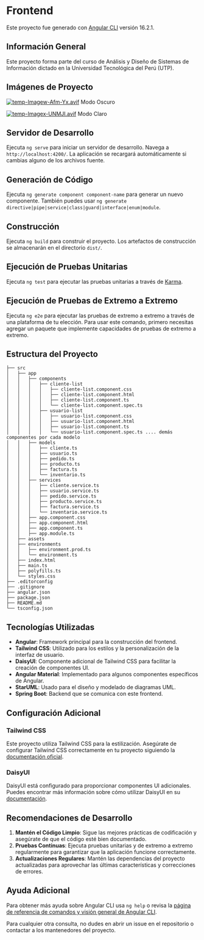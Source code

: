 # Frontend

Este proyecto fue generado con [Angular CLI](https://github.com/angular/angular-cli) versión 16.2.1.

## Información General

Este proyecto forma parte del curso de Análisis y Diseño de Sistemas de Información dictado en la Universidad Tecnológica del Perú (UTP).

## Imágenes de Proyecto

[![temp-Imagew-Afm-Yx.avif](https://i.postimg.cc/XJGTY5dn/temp-Imagew-Afm-Yx.avif)](https://postimg.cc/7G4BBfKR)
Modo Oscuro

[![temp-Imagex-UNMJI.avif](https://i.postimg.cc/nz4G2ctv/temp-Imagex-UNMJI.avif)](https://postimg.cc/5YtzNJy0)
Modo Claro

## Servidor de Desarrollo

Ejecuta `ng serve` para iniciar un servidor de desarrollo. Navega a `http://localhost:4200/`. La aplicación se recargará automáticamente si cambias alguno de los archivos fuente.

## Generación de Código

Ejecuta `ng generate component component-name` para generar un nuevo componente. También puedes usar `ng generate directive|pipe|service|class|guard|interface|enum|module`.

## Construcción

Ejecuta `ng build` para construir el proyecto. Los artefactos de construcción se almacenarán en el directorio `dist/`.

## Ejecución de Pruebas Unitarias

Ejecuta `ng test` para ejecutar las pruebas unitarias a través de [Karma](https://karma-runner.github.io).

## Ejecución de Pruebas de Extremo a Extremo

Ejecuta `ng e2e` para ejecutar las pruebas de extremo a extremo a través de una plataforma de tu elección. Para usar este comando, primero necesitas agregar un paquete que implemente capacidades de pruebas de extremo a extremo.

## Estructura del Proyecto

```plaintext
├── src
│   ├── app
│   │   ├── components
│   │   │   ├── cliente-list
│   │   │   │   ├── cliente-list.component.css
│   │   │   │   ├── cliente-list.component.html
│   │   │   │   ├── cliente-list.component.ts
│   │   │   │   └── cliente-list.component.spec.ts
│   │   │   ├── usuario-list
│   │   │   │   ├── usuario-list.component.css
│   │   │   │   ├── usuario-list.component.html
│   │   │   │   ├── usuario-list.component.ts
│   │   │   │   └── usuario-list.component.spec.ts .... demás componentes por cada modelo
│   │   ├── models
│   │   │   ├── cliente.ts
│   │   │   ├── usuario.ts
│   │   │   ├── pedido.ts
│   │   │   ├── producto.ts
│   │   │   ├── factura.ts
│   │   │   └── inventario.ts
│   │   ├── services
│   │   │   ├── cliente.service.ts
│   │   │   ├── usuario.service.ts
│   │   │   ├── pedido.service.ts
│   │   │   ├── producto.service.ts
│   │   │   ├── factura.service.ts
│   │   │   └── inventario.service.ts
│   │   ├── app.component.css
│   │   ├── app.component.html
│   │   ├── app.component.ts
│   │   ├── app.module.ts
│   ├── assets
│   ├── environments
│   │   ├── environment.prod.ts
│   │   └── environment.ts
│   ├── index.html
│   ├── main.ts
│   ├── polyfills.ts
│   └── styles.css
├── .editorconfig
├── .gitignore
├── angular.json
├── package.json
├── README.md
└── tsconfig.json

```

## Tecnologías Utilizadas

- **Angular**: Framework principal para la construcción del frontend.
- **Tailwind CSS**: Utilizado para los estilos y la personalización de la interfaz de usuario.
- **DaisyUI**: Componente adicional de Tailwind CSS para facilitar la creación de componentes UI.
- **Angular Material**: Implementado para algunos componentes específicos de Angular.
- **StarUML**: Usado para el diseño y modelado de diagramas UML.
- **Spring Boot**: Backend que se comunica con este frontend.

## Configuración Adicional

### Tailwind CSS

Este proyecto utiliza Tailwind CSS para la estilización. Asegúrate de configurar Tailwind CSS correctamente en tu proyecto siguiendo la [documentación oficial](https://tailwindcss.com/docs).

### DaisyUI

DaisyUI está configurado para proporcionar componentes UI adicionales. Puedes encontrar más información sobre cómo utilizar DaisyUI en su [documentación](https://daisyui.com/docs).

## Recomendaciones de Desarrollo

1. **Mantén el Código Limpio**: Sigue las mejores prácticas de codificación y asegúrate de que el código esté bien documentado.
2. **Pruebas Continuas**: Ejecuta pruebas unitarias y de extremo a extremo regularmente para garantizar que la aplicación funcione correctamente.
3. **Actualizaciones Regulares**: Mantén las dependencias del proyecto actualizadas para aprovechar las últimas características y correcciones de errores.

## Ayuda Adicional

Para obtener más ayuda sobre Angular CLI usa `ng help` o revisa la [página de referencia de comandos y visión general de Angular CLI](https://angular.io/cli).

Para cualquier otra consulta, no dudes en abrir un issue en el repositorio o contactar a los mantenedores del proyecto.
